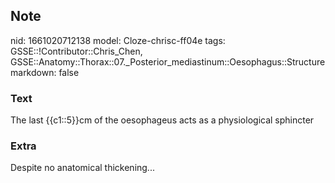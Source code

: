 ## Note
nid: 1661020712138
model: Cloze-chrisc-ff04e
tags: GSSE::!Contributor::Chris_Chen, GSSE::Anatomy::Thorax::07._Posterior_mediastinum::Oesophagus::Structure
markdown: false

### Text
The last {{c1::5}}cm of the oesophageus acts as a physiological sphincter

### Extra
Despite no anatomical thickening...
